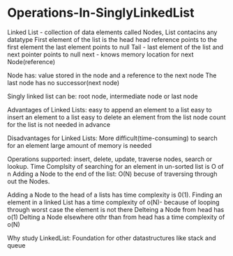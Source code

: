 # Operations-In-SinglyLinkedList
Linked List - collection of data elements called Nodes,
List contacins any datatype
First element of the list is the head
head reference points to the first element
the last element points to null
Tail - last element of the list and next pointer points to null
next - knows memory location for next Node(reference)

Node has:
value stored in the node and a reference to the next node
The last node has no successor(next node)

Singly linked list can be: root node, intermediate node or last node

Advantages of Linked Lists:
easy to append an element to a list
easy to insert an element to a list
easy to delete an element from the list
node count for the list is not needed in advance

Disadvantages for Linked Lists:
More difficult(time-consuming) to search for an element
large amount of memory is needed

Operations supported: insert, delete, update, traverse nodes, search or lookup.
Time Complsity of searching for an element in un-sorted list is O of n
Adding a Node to the end of the list:
O(N) becuse of traversing through out the Nodes.

Adding a Node to the head of a lists has time complexity is 0(1).
Finding an element in a linked List has a time complexity of o(N)- because of looping through worst case the element is not there
Delteing a Node from head has o(1)
Delting a Node elsewhere othr than from head has a time complexity of o(N)

Why study LinkedList:
Foundation for other datastructures like stack and queue


